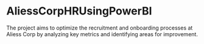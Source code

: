 # AliessCorpHRUsingPowerBI
The project aims to optimize the recruitment and onboarding processes at Aliess Corp by analyzing key metrics and identifying areas for improvement. 
